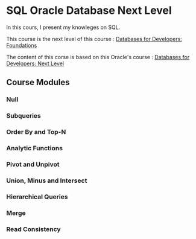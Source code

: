 # SQL Oracle Database Next Level

In this cours, I present my knowleges on SQL.

This course is the next level of this course : [Databases for Developers: Foundations](https://devgym.oracle.com/pls/apex/dg/class/databases-for-developers-foundations.html)

The content of this corse is based on this Oracle's course : [Databases for Developers: Next Level](https://devgym.oracle.com/pls/apex/dg/class/databases-for-developers-next-level.html)

## Course Modules
### Null     
### Subqueries
### Order By and Top-N
### Analytic Functions
### Pivot and Unpivot
### Union, Minus and Intersect
### Hierarchical Queries
### Merge
### Read Consistency

